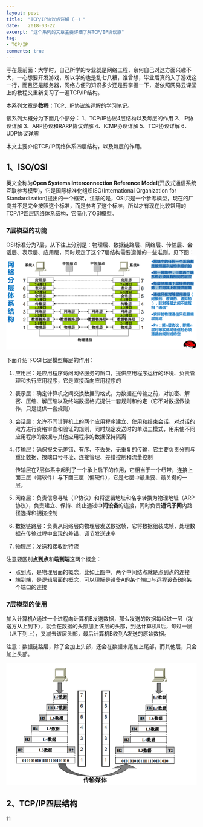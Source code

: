```yaml
---
layout: post
title:  "TCP/IP协议族详解（一）"
date:   2018-03-22
excerpt: "这个系列的文章主要详细了解TCP/IP协议族"
tag:
- TCP/IP
comments: true
---
```


写在最前面：大学时，自己所学的专业就是网络工程，奈何自己对这方面兴趣不大，一心想要开发游戏，所以学的也是乱七八糟，谁曾想，毕业后真的入了游戏这一行，而且还是服务器，网络方便的知识多少还是要掌握一下，遂依照网易云课堂上的教程又重新复习了一遍TCP/IP结构。

本系列文章是**教程：**[TCP、IP协议族详解](http://study.163.com/course/courseMain.htm?courseId=1003343002)的学习笔记。

该系列大概分为下面几个部分：
1、TCP/IP协议4层结构以及每层的作用
2、IP协议详解
3、ARP协议和RARP协议详解
4、ICMP协议详解
5、TCP协议详解
6、UDP协议详解

本文主要介绍TCP/IP网络体系四层结构，以及每层的作用。

## 1、ISO/OSI

英文全称为**Open Systems Interconnection Reference Model**(开放式通信系统互联参考模型)，它是国际标准化组织ISO(International Organization for Standardization)提出的一个框架，注意的是，OSI只是一个参考模型，现在的厂商并不是完全按照这个标准，而是参考了这个标准，所以才有现在比较常用的TCP/IP四层网络体系结构，它简化了OSI模型。

### 7层模型的功能
OSI标准分为7层，从下往上分别是：物理层、数据链路层、网络层、传输层、会话层、表示层、应用层，同时规定了这个7层结构需要遵循的一些准则。见下图：
![OIS/RM 七层模型](/images/posts/tcp-ip/osi-layer.png)

下面介绍下OSI七层模型每层的作用：

1. 应用层：是应用程序访问网络服务的窗口，提供应用程序运行的环境、负责管理和执行应用程序，它是直接面向应用程序的
2. 表示层：确定计算机之间交换数据的格式，为数据在传输之前，对加密、解密、压缩、解压缩以及终端数据格式提供一套规则和约定（它不对数据做操作，只是提供一套规则）
3. 会话层：允许不同计算机上的两个应用程序建立、使用和结束会话，对对话的双方进行资格审查和验证的规则，同时规定发送时的单双工模式，用来使不同应用程序的数据与其他应用程序的数据保持隔离
4. 传输层：确保报文无差错、有序、不丢失、无重复的传输，它主要负责分割与重组数据、按端口号寻址、连接管理、差错控制和流量控制

	传输层在7层体系中起到了一个承上启下的作用，它相当于一个纽带，连接上面三层（偏软件）与下面三层（偏硬件），它是七层中最重要、最关键的一层。
5. 网络层：负责信息寻址（IP协议）和将逻辑地址和名字转换为物理地址（ARP协议），负责建立、保持、终止通过**中间设备**的连接，同时负责**通讯子网**内路径选择和拥挤控制
6. 数据链路层：负责从网络层向物理层发送数据帧，它将数据组装成帧，处理数据在传输过程中出现的差错，调节发送速率
7. 物理层：发送和接收比特流

注意要区别**点到点**和**端到端**这两个概念：
- 点到点，是物理层面的概念，比如上图中，两个中间结点就是点到点的连接
- 端到端，是逻辑层面的概念，可以理解是设备A的某个端口与远程设备B的某个端口的连接

### 7层模型的使用

加入计算机A通过一个进程向计算机B发送数据，那么发送的数据每经过一层（发送方从上到下），就会在数据的头部加上该层的头部，到达计算机B后，每过一层（从下到上），又减去该层头部，最后计算机B收到A发送的原始数据。

注意：数据链路层，除了会加上头部，还会在数据末尾加上尾部，而其他层，只会加上头部。

![OIS数据传输](/images/posts/tcp-ip/osi-data.png)

## 2、TCP/IP四层结构

11
